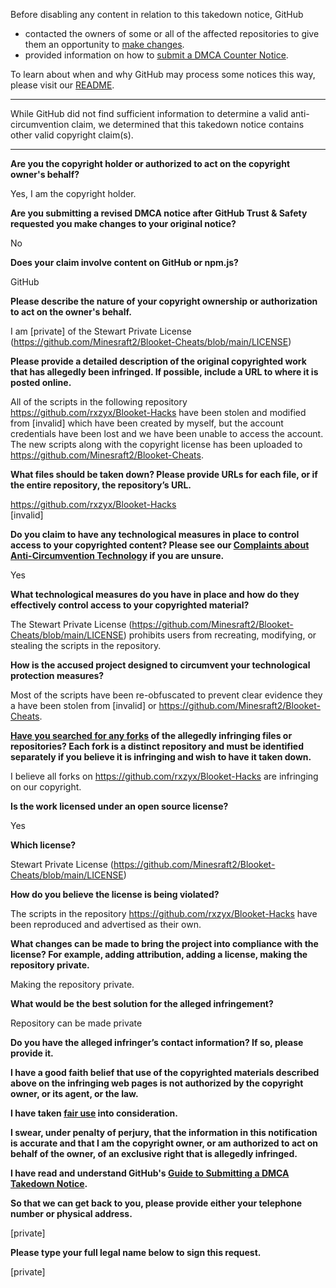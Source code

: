Before disabling any content in relation to this takedown notice, GitHub
- contacted the owners of some or all of the affected repositories to give them an opportunity to [make changes](https://docs.github.com/en/github/site-policy/dmca-takedown-policy#a-how-does-this-actually-work).
- provided information on how to [submit a DMCA Counter Notice](https://docs.github.com/en/articles/guide-to-submitting-a-dmca-counter-notice).

To learn about when and why GitHub may process some notices this way, please visit our [README](https://github.com/github/dmca/blob/master/README.md#anatomy-of-a-takedown-notice).

---

While GitHub did not find sufficient information to determine a valid anti-circumvention claim, we determined that this takedown notice contains other valid copyright claim(s).

---

**Are you the copyright holder or authorized to act on the copyright owner's behalf?**

Yes, I am the copyright holder.

**Are you submitting a revised DMCA notice after GitHub Trust & Safety requested you make changes to your original notice?**

No

**Does your claim involve content on GitHub or npm.js?**

GitHub

**Please describe the nature of your copyright ownership or authorization to act on the owner's behalf.**

I am [private] of the Stewart Private License (https://github.com/Minesraft2/Blooket-Cheats/blob/main/LICENSE)

**Please provide a detailed description of the original copyrighted work that has allegedly been infringed. If possible, include a URL to where it is posted online.**

All of the scripts in the following repository https://github.com/rxzyx/Blooket-Hacks have been stolen and modified from [invalid] which have been created by myself, but the account credentials have been lost and we have been unable to access the account. The new scripts along with the copyright license has been uploaded to https://github.com/Minesraft2/Blooket-Cheats.

**What files should be taken down? Please provide URLs for each file, or if the entire repository, the repository’s URL.**

https://github.com/rxzyx/Blooket-Hacks  
[invalid]

**Do you claim to have any technological measures in place to control access to your copyrighted content? Please see our <a href="https://docs.github.com/articles/guide-to-submitting-a-dmca-takedown-notice#complaints-about-anti-circumvention-technology">Complaints about Anti-Circumvention Technology</a> if you are unsure.**

Yes

**What technological measures do you have in place and how do they effectively control access to your copyrighted material?**

The Stewart Private License (https://github.com/Minesraft2/Blooket-Cheats/blob/main/LICENSE) prohibits users from recreating, modifying, or stealing the scripts in the repository.

**How is the accused project designed to circumvent your technological protection measures?**

Most of the scripts have been re-obfuscated to prevent clear evidence they a have been stolen from [invalid] or https://github.com/Minesraft2/Blooket-Cheats.

**<a href="https://docs.github.com/articles/dmca-takedown-policy#b-what-about-forks-or-whats-a-fork">Have you searched for any forks</a> of the allegedly infringing files or repositories? Each fork is a distinct repository and must be identified separately if you believe it is infringing and wish to have it taken down.**

I believe all forks on https://github.com/rxzyx/Blooket-Hacks are infringing on our copyright.

**Is the work licensed under an open source license?**

Yes

**Which license?**

Stewart Private License (https://github.com/Minesraft2/Blooket-Cheats/blob/main/LICENSE)

**How do you believe the license is being violated?**

The scripts in the repository https://github.com/rxzyx/Blooket-Hacks have been reproduced and advertised as their own.

**What changes can be made to bring the project into compliance with the license? For example, adding attribution, adding a license, making the repository private.**

Making the repository private.

**What would be the best solution for the alleged infringement?**

Repository can be made private

**Do you have the alleged infringer’s contact information? If so, please provide it.**

**I have a good faith belief that use of the copyrighted materials described above on the infringing web pages is not authorized by the copyright owner, or its agent, or the law.**

**I have taken <a href="https://www.lumendatabase.org/topics/22">fair use</a> into consideration.**

**I swear, under penalty of perjury, that the information in this notification is accurate and that I am the copyright owner, or am authorized to act on behalf of the owner, of an exclusive right that is allegedly infringed.**

**I have read and understand GitHub's <a href="https://docs.github.com/articles/guide-to-submitting-a-dmca-takedown-notice/">Guide to Submitting a DMCA Takedown Notice</a>.**

**So that we can get back to you, please provide either your telephone number or physical address.**

[private]

**Please type your full legal name below to sign this request.**

[private]
